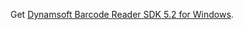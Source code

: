 Get [Dynamsoft Barcode Reader SDK 5.2 for Windows](https://www.dynamsoft.com/Downloads/Dynamic-Barcode-Reader-Download.aspx).